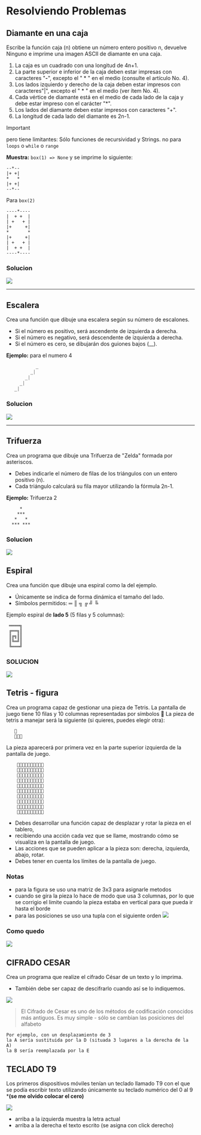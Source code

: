 # Resolviendo Problemas
## Diamante en una caja
Escribe la función
caja (n)
obtiene un número entero positivo n, devuelve Ninguno e imprime una imagen ASCII de diamante en una caja.
1. La caja es un cuadrado con una longitud de 4n+1.
2. La parte superior e inferior de la caja deben estar impresas con caracteres "**-**", excepto el  " * " en el medio (consulte el artículo No. 4).
3. Los lados izquierdo y derecho de la caja deben estar impresos con caracteres"|", excepto el " * " en el medio (ver ítem No. 4).
4. Cada vértice de diamante está en el medio de cada lado de la caja y debe estar impreso con el carácter "*".
5. Los lados del diamante deben estar impresos con caracteres "+".
6. La longitud de cada lado del diamante es 2n-1.

> [!IMPORTANT]
> pero tiene limitantes:
> Sólo funciones de recursividad y Strings.
> no para `loops` o `while` o `range`

**Muestra:**
`box(1) => None`
y se imprime lo siguiente:
```
--*--
|+ +|
*   *
|+ +|
--*--
```

Para `box(2)`
```
----*----
|  + +  |
| +   + |
|+     +|
*       *
|+     +|
| +   + |
|  + +  |
----*----
```
### Solucion
![](para_md/prob_dc.gif)

---
## Escalera
Crea una función que dibuje una escalera según su número de escalones.
 - Si el número es positivo, será ascendente de izquierda a derecha.
 - Si el número es negativo, será descendente de izquierda a derecha.
 - Si el número es cero, se dibujarán dos guiones bajos (__).
 
**Ejemplo:** para el numero 4
```python
           _
         _|
       _|
     _|
   _|
```
### Solucion
![](para_md/escalera_cap.gif)

---
## Trifuerza
Crea un programa que dibuje una Trifuerza de "Zelda"
formada por asteriscos.
- Debes indicarle el número de filas de los triángulos con un entero positivo (n).
- Cada triángulo calculará su fila mayor utilizando la fórmula 2n-1.
 
**Ejemplo:** Trifuerza 2
 
```
     *
    ***
   *   *
  *** ***
```
### Solucion
![](para_md/trifuerza_cap.gif)

## Espiral
 Crea una función que dibuje una espiral como la del ejemplo.
 * Únicamente se indica de forma dinámica el tamaño del lado.
 * Símbolos permitidos: ═ ║ ╗ ╔ ╝ ╚

 Ejemplo espiral de **lado 5** (5 filas y 5 columnas):
```
 ════╗
 ╔══╗║
 ║╔╗║║
 ║╚═╝║
 ╚═══╝
```

### SOLUCION
![](para_md/espiral_cap.gif)

## Tetris - figura
Crea un programa capaz de gestionar una pieza de Tetris.
La pantalla de juego tiene 10 filas y 10 columnas representadas por símbolos 🔲
La pieza de tetris a manejar será la siguiente (si quieres, puedes elegir otra):
```
   🔳
   🔳🔳🔳
```

La pieza aparecerá por primera vez en la parte superior izquierda de la pantalla de juego.
```
    🔳🔲🔲🔲🔲🔲🔲🔲🔲🔲
    🔳🔳🔳🔲🔲🔲🔲🔲🔲🔲
    🔲🔲🔲🔲🔲🔲🔲🔲🔲🔲
    🔲🔲🔲🔲🔲🔲🔲🔲🔲🔲
    🔲🔲🔲🔲🔲🔲🔲🔲🔲🔲
    🔲🔲🔲🔲🔲🔲🔲🔲🔲🔲
    🔲🔲🔲🔲🔲🔲🔲🔲🔲🔲
    🔲🔲🔲🔲🔲🔲🔲🔲🔲🔲
    🔲🔲🔲🔲🔲🔲🔲🔲🔲🔲
    🔲🔲🔲🔲🔲🔲🔲🔲🔲🔲
```
 
 * Debes desarrollar una función capaz de desplazar y rotar la pieza en el tablero,
 * recibiendo una acción cada vez que se llame, mostrando cómo se visualiza en la pantalla  de juego.
 * Las acciones que se pueden aplicar a la pieza son: derecha, izquierda, abajo, rotar.
 * Debes tener en cuenta los límites de la pantalla de juego.

### Notas
* para la figura se uso una matriz de 3x3 para asignarle metodos
* cuando se gira la pieza lo hace de modo que usa 3 columnas, por lo que se corrigio el limite cuando la pieza estaba en vertical para que pueda ir hasta el borde
* para las posiciones se uso una tupla con el siguiente orden
![](para_md/tetris_figura_L.jpg)
### Como quedo
![](para_md/tetris_figura.gif)

## CIFRADO CESAR
Crea un programa que realize el cifrado César de un texto y lo imprima.
 * También debe ser capaz de descifrarlo cuando así se lo indiquemos.

![](para_md/cc.gif)

>El Cifrado de Cesar es uno de los métodos de codificación conocidos más antiguos. Es muy simple - sólo se cambian las posiciones del alfabeto


```
Por ejemplo, con un desplazamiento de 3
la A sería sustituida por la D (situada 3 lugares a la derecha de la A)
la B sería reemplazada por la E
```

## TECLADO T9
Los primeros dispositivos móviles tenían un teclado llamado T9 con el que se podía escribir texto utilizando únicamente su teclado numérico del 0 al 9 
***(se me olvido colocar el cero)**

![](para_md/t9.gif)

* arriba a la izquierda muestra la letra actual
* arriba a la derecha el texto escrito (se asigna con click derecho)



 



